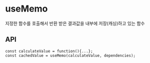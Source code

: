 # useMemo

지정한 함수를 호출해서 반환 받은 결과값을 내부에 저장(캐싱)하고 있는 함수

## API

```
const calculateValue = function(){...};
const cachedValue = useMemo(calculateValue, dependencies);
```
